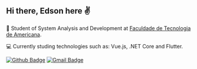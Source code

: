 ## Hi there, Edson here ✌️
:school: Student of System Analysis and Development at <a href="fatec.edu.br" target="_blank">Faculdade de Tecnologia de Americana</a>.  

:computer: Currently studing technologies such as: Vue.js, .NET Core and Flutter.

[![Github Badge](https://img.shields.io/badge/-Github-000?style=flat-square&logo=Github&logoColor=white&link=https://github.com/Edsan7)](https://github.com/Edsan7)
[![Gmail Badge](https://img.shields.io/badge/-Gmail-c14438?style=flat-square&logo=Gmail&logoColor=white&link=mailto:edsan1@outlook.com.br)](mailto:edsan1@outlook.com.br)

